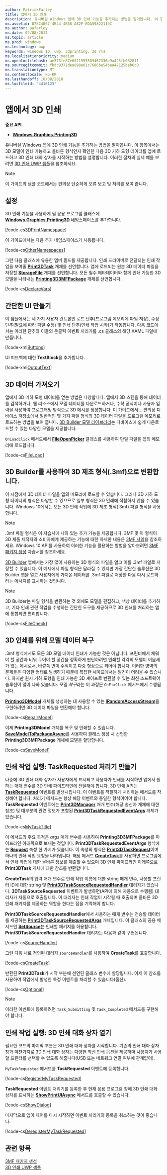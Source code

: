 ```yaml
---
author: PatrickFarley
title: 앱에서 3D 인쇄
description: 유니버설 Windows 앱에 3D 인쇄 기능을 추가하는 방법을 알아봅니다. 이 항목에서는 3D 모델이 인쇄 가능하고 올바른 형식인지 확인한 다음 3D 인쇄 대화 상자를 시작하는 방법을 설명합니다.
ms.assetid: D78C4867-4B44-4B58-A82F-EDA59822119C
ms.author: pafarley
ms.date: 02/08/2017
ms.topic: article
ms.prod: windows
ms.technology: uwp
keywords: windows 10, uwp, 3dprinting, 3d 인쇄
ms.localizationpriority: medium
ms.openlocfilehash: ae573fe87e6821555509467336e9a425fb082811
ms.sourcegitcommit: fbdc9372dea898a01c7686be54bea47125bab6c0
ms.translationtype: MT
ms.contentlocale: ko-KR
ms.lasthandoff: 10/08/2018
ms.locfileid: "4416123"
---
```

# <a name="3d-printing-from-your-app"></a>앱에서 3D 인쇄

**중요 API**

-   [**Windows.Graphics.Printing3D**](https://msdn.microsoft.com/library/windows/apps/dn998169)

유니버설 Windows 앱에 3D 인쇄 기능을 추가하는 방법을 알아봅니다. 이 항목에서는 3D 모델이 인쇄 가능하고 올바른 형식인지 확인한 다음 3D 기하 도형 데이터를 앱에 로드하고 3D 인쇄 대화 상자를 시작하는 방법을 설명합니다. 이러한 절차의 실제 예를 보려면 [3D 인쇄 UWP 샘플](https://github.com/Microsoft/Windows-universal-samples/tree/master/Samples/3DPrinting)을 참조하세요.

> [!NOTE]
> 이 가이드의 샘플 코드에서는 편의상 단순하게 오류 보고 및 처리를 보여 줍니다.

## <a name="setup"></a>설정


3D 인쇄 기능을 사용하게 될 응용 프로그램 클래스에 [**Windows.Graphics.Printing3D**](https://msdn.microsoft.com/library/windows/apps/dn998169) 네임스페이스를 추가합니다.

[!code-cs[3DPrintNamespace](./code/3dprinthowto/cs/MainPage.xaml.cs#Snippet3DPrintNamespace)]

이 가이드에서는 다음 추가 네임스페이스가 사용됩니다.

[!code-cs[OtherNamespaces](./code/3dprinthowto/cs/MainPage.xaml.cs#SnippetOtherNamespaces)]

그런 다음 클래스에 유용한 멤버 필드를 제공합니다. 인쇄 드라이버로 전달되는 인쇄 작업을 보여줄 [**Print3DTask**](https://msdn.microsoft.com/library/windows/apps/dn998044) 개체를 선언합니다. 앱에 로드되는 원본 3D 데이터 파일을 저장할 [**StorageFile**](https://msdn.microsoft.com/library/windows/apps/br227171) 개체를 선언합니다. 모든 필수 메타데이터와 함께 인쇄 가능한 3D 모델을 나타내는 [**Printing3D3MFPackage**](https://msdn.microsoft.com/library/windows/apps/dn998063) 개체를 선언합니다.

[!code-cs[DeclareVars](./code/3dprinthowto/cs/MainPage.xaml.cs#SnippetDeclareVars)]

## <a name="create-a-simple-ui"></a>간단한 UI 만들기

이 샘플에서는 세 가지 사용자 컨트롤인 로드 단추(프로그램 메모리에 파일 저장), 수정 단추(필요에 따라 파일 수정) 및 인쇄 단추(인쇄 작업 시작)가 작동합니다. 다음 코드에서는 이러한 단추와 이들의 온클릭 이벤트 처리기를 .cs 클래스의 해당 XAML 파일에 만듭니다.

[!code-xml[Buttons](./code/3dprinthowto/cs/MainPage.xaml#SnippetButtons)]

UI 피드백에 대한 **TextBlock**을 추가합니다.

[!code-xml[OutputText](./code/3dprinthowto/cs/MainPage.xaml#SnippetOutputText)]



## <a name="get-the-3d-data"></a>3D 데이터 가져오기


앱에서 3D 기하 도형 데이터를 얻는 방법은 다양합니다. 앱에서 3D 스캔을 통해 데이터를 검색하거나, 웹 리소스에서 모델 데이터를 다운로드하거나, 수학 공식이나 사용자 입력을 사용하여 프로그래밍 방식으로 3D 메시를 생성합니다. 이 가이드에서는 편의상 디바이스 저장소에서 일반적인 몇 가지 파일 형식의 3D 데이터 파일을 프로그램 메모리로 로드하는 방법을 보여 줍니다. [3D Builder 모델 라이브러리](https://developer.microsoft.com/windows/hardware/3d-builder-model-library)는 디바이스에 쉽게 다운로드할 수 있는 다양한 모델을 제공합니다.

`OnLoadClick` 메서드에서 [**FileOpenPicker**](https://msdn.microsoft.com/library/windows/apps/br207847) 클래스를 사용하여 단일 파일을 앱의 메모리에 로드합니다.

[!code-cs[FileLoad](./code/3dprinthowto/cs/MainPage.xaml.cs#SnippetFileLoad)]

## <a name="use-3d-builder-to-convert-to-3d-manufacturing-format-3mf"></a>3D Builder를 사용하여 3D 제조 형식(.3mf)으로 변환합니다.

이 시점에서 3D 데이터 파일을 앱의 메모리에 로드할 수 있습니다. 그러나 3D 기하 도형 데이터의 형식은 다양할 수 있으므로 일부 형식은 3D 인쇄에 적합하지 않을 수 있습니다. Windows 10에서는 모든 3D 인쇄 작업에 3D 제조 형식(.3mf) 파일 형식을 사용합니다.

> [!NOTE]  
> .3mf 파일 형식은 이 자습서에 나와 있는 추가 기능을 제공합니다. 3MF 및 이 형식이 3D 제품 제작자와 소비자에게 제공하는 기능에 대한 자세한 내용은 [3MF 사양](http://3mf.io/what-is-3mf/3mf-specification/)을 참조하세요. Windows 10 API를 사용하여 이러한 기능을 활용하는 방법을 알아보려면 [3MF 패키지 생성](https://msdn.microsoft.com/windows/uwp/devices-sensors/generate-3mf) 자습서를 참조하세요.

[3D Builder](https://www.microsoft.com/store/apps/3d-builder/9wzdncrfj3t6) 앱에서는 가장 많이 사용하는 3D 형식의 파일을 열고 이를 .3mf 파일로 저장할 수 있습니다. 이 예제에서 파일 형식은 달라질 수 있지만 가장 간단한 솔루션은 3D Builder 앱을 열고 사용자에게 가져온 데이터를 .3mf 파일로 저장한 다음 다시 로드하라는 메시지를 표시하는 것입니다.

> [!NOTE]  
> 3D Builder는 파일 형식을 변환하는 것 외에도 모델을 편집하고, 색상 데이터를 추가하고, 기타 인쇄 관련 작업을 수행하는 간단한 도구를 제공하므로 3D 인쇄를 처리하는 앱에 통합되면 편리합니다.

[!code-cs[FileCheck](./code/3dprinthowto/cs/MainPage.xaml.cs#SnippetFileCheck)]

## <a name="repair-model-data-for-3d-printing"></a>3D 인쇄를 위해 모델 데이터 복구

.3mf 형식에서도 모든 3D 모델 데이터 인쇄가 가능한 것은 아닙니다. 프린터에서 채워야 할 공간과 비워 두어야 할 공간을 정확하게 판단하려면 인쇄할 각각의 모델이 이음새가 없는 메시로서, 바깥쪽 면이 수직이고 다중 형상으로 되어야 합니다. 이러한 영역의 문제들은 다양한 형태로 발생하기 때문에 복잡한 셰이프에서는 발견이 어려울 수 있습니다. 하지만 원시 기하 도형을 인쇄 가능한 3D 셰이프로 변환할 수 있는 최신 소프트웨어 솔루션이 많이 나와 있습니다. 모델 *복구*라는 이 과정은 `OnFixClick` 메서드에서 수행됩니다.

[**Printing3DModel**](https://msdn.microsoft.com/library/windows/apps/mt203679) 개체를 생성하는 데 사용할 수 있는 [**IRandomAccessStream**](https://msdn.microsoft.com/library/windows/apps/br241731)을 구현하려면 3D 데이터 파일을 변환해야 합니다.

[!code-cs[RepairModel](./code/3dprinthowto/cs/MainPage.xaml.cs#SnippetRepairModel)]

이제 **Printing3DModel** 개체를 복구 및 인쇄할 수 있습니다. [**SaveModelToPackageAsync**](https://msdn.microsoft.com/library/windows/apps/windows.graphics.printing3d.printing3d3mfpackage.savemodeltopackageasync)를 사용하여 클래스 생성 시 선언한 **Printing3D3MFPackage** 개체에 모델을 할당합니다.

[!code-cs[SaveModel](./code/3dprinthowto/cs/MainPage.xaml.cs#SnippetSaveModel)]

## <a name="execute-printing-task-create-a-taskrequested-handler"></a>인쇄 작업 실행: TaskRequested 처리기 만들기


나중에 3D 인쇄 대화 상자가 사용자에게 표시되고 사용자가 인쇄를 시작하면 앱에서 원하는 매개 변수를 3D 인쇄 파이프라인에 전달해야 합니다. 3D 인쇄 API는 **[TaskRequested](https://docs.microsoft.com/uwp/api/Windows.Graphics.Printing3D.Print3DManager.TaskRequested)** 이벤트를 발생시킵니다. 이 이벤트를 적절하게 처리하는 메서드를 작성해야 합니다. 처리기 메서드는 항상 해당 이벤트와 동일한 형식이어야 합니다. **TaskRequested** 이벤트에는 [**Print3DManager**](https://msdn.microsoft.com/library/windows/apps/dn998029) 매개 변수(해당 송신자 개체에 대한 참조) 및 대부분의 관련 정보가 포함된 [**Print3DTaskRequestedEventArgs**](https://msdn.microsoft.com/library/windows/apps/dn998051) 개체가 있습니다.

[!code-cs[MyTaskTitle](./code/3dprinthowto/cs/MainPage.xaml.cs#SnippetMyTaskTitle)]

이 메서드의 주요 목적은 *args* 매개 변수를 사용하여 **Printing3D3MFPackage**를 파이프라인 아래쪽으로 보내는 것입니다. **Print3DTaskRequestedEventArgs** 형식에는 [**Request**](https://msdn.microsoft.com/library/windows/apps/windows.graphics.printing3d.print3dtaskrequestedeventargs.request.aspx) 속성 한 가지가 있습니다. 이 속성의 형식은 [**Print3DTaskRequest**](https://msdn.microsoft.com/library/windows/apps/dn998050)이며 하나의 인쇄 작업 요청을 나타냅니다. 해당 메서드 [**CreateTask**](https://msdn.microsoft.com/library/windows/apps/windows.graphics.printing3d.print3dtaskrequest.createtask.aspx)를 사용하면 프로그램에서 인쇄 작업에 대한 올바른 정보를 제출할 수 있으며 3D 인쇄 파이프라인 아래쪽으로 **Print3DTask** 개체에 대한 참조를 반환합니다.

**CreateTask**의 입력 매개 변수로 인쇄 작업 이름에 대한 string 매개 변수, 사용할 프린터 ID에 대한 string 및 [**Print3DTaskSourceRequestedHandler**](https://msdn.microsoft.com/library/windows/apps/windows.graphics.printing3d.print3dtasksourcerequestedhandler.aspx) 대리자가 있습니다. **3DTaskSourceRequested** 이벤트가 발생하면(API에 의해 자동으로 수행됨) 대리자가 자동으로 호출됩니다. 이 대리자는 인쇄 작업이 시작될 때 호출되며 올바른 3D 인쇄 패키지를 제공하는 역할을 한다는 점을 기억해야 합니다.

**Print3DTaskSourceRequestedHandler**에서 사용하는 매개 변수는 전송할 데이터를 제공하는 [**Print3DTaskSourceRequestedArgs**](https://msdn.microsoft.com/library/windows/apps/dn998056) 개체입니다. 이 클래스의 공용 메서드인 [**SetSource**](https://msdn.microsoft.com/library/windows/apps/windows.graphics.printing3d.print3dtasksourcerequestedargs.setsource.aspx)는 인쇄할 패키지를 허용합니다. **Print3DTaskSourceRequestedHandler** 대리자는 다음과 같이 구현됩니다.

[!code-cs[SourceHandler](./code/3dprinthowto/cs/MainPage.xaml.cs#SnippetSourceHandler)]

그런 다음 새로 정의된 대리자 `sourceHandler`를 사용하여 **CreateTask**를 호출합니다.

[!code-cs[CreateTask](./code/3dprinthowto/cs/MainPage.xaml.cs#SnippetCreateTask)]

반환된 **Print3DTask**가 시작 부분에 선언된 클래스 변수에 할당됩니다. 이제 이 참조를 사용하여 작업에서 발생한 특정 이벤트를 처리할 수 있습니다(옵션).

[!code-cs[Optional](./code/3dprinthowto/cs/MainPage.xaml.cs#SnippetOptional)]

> [!NOTE]  
> 이러한 이벤트에 등록하려면 `Task_Submitting` 및 `Task_Completed` 메서드를 구현해야 합니다.

## <a name="execute-printing-task-open-3d-print-dialog"></a>인쇄 작업 실행: 3D 인쇄 대화 상자 열기


필요한 코드의 마지막 부분은 3D 인쇄 대화 상자를 시작합니다. 기존의 인쇄 대화 상자 창과 마찬가지로 3D 인쇄 대화 상자는 다양한 최신 인쇄 옵션을 제공하며 사용자가 사용할 프린터를 선택할 수 있도록 해줍니다(USB 또는 네트워크 연결 여부에 관계없이).

`MyTaskRequested` 메서드를 **TaskRequested** 이벤트에 등록합니다.

[!code-cs[RegisterMyTaskRequested](./code/3dprinthowto/cs/MainPage.xaml.cs#SnippetRegisterMyTaskRequested)]

**TaskRequested** 이벤트 처리기를 등록한 후 현재 응용 프로그램 창에 3D 인쇄 대화 상자를 표시하는 [**ShowPrintUIAsync**](https://msdn.microsoft.com/library/windows/apps/windows.graphics.printing3d.print3dmanager.showprintuiasync.aspx) 메서드를 호출할 수 있습니다.

[!code-cs[ShowDialog](./code/3dprinthowto/cs/MainPage.xaml.cs#SnippetShowDialog)]

마지막으로 앱이 제어를 다시 시작하면 이벤트 처리기의 등록을 취소하는 것이 좋습니다.  

[!code-cs[DeregisterMyTaskRequested](./code/3dprinthowto/cs/MainPage.xaml.cs#SnippetDeregisterMyTaskRequested)]

## <a name="related-topics"></a>관련 항목

[3MF 패키지 생성](https://msdn.microsoft.com/windows/uwp/devices-sensors/generate-3mf)  
[3D 인쇄 UWP 샘플](https://github.com/Microsoft/Windows-universal-samples/tree/master/Samples/3DPrinting)
 

 

